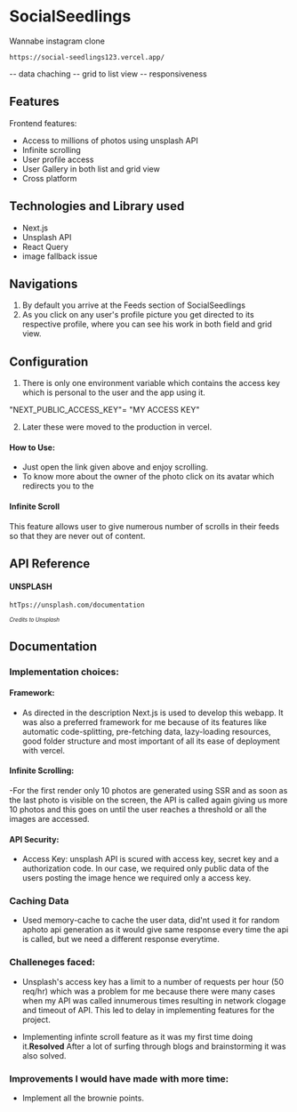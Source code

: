 
# SocialSeedlings
Wannabe instagram clone

```href
https://social-seedlings123.vercel.app/
```


-- data chaching 
-- grid to list view 
-- responsiveness



## Features

Frontend features:
- Access to millions of photos using unsplash API
- Infinite scrolling
- User profile access
- User Gallery in both list and grid view
- Cross platform

## Technologies and Library used
- Next.js
- Unsplash API
- React Query
- image fallback issue


## Navigations
1. By default you arrive at the Feeds section of SocialSeedlings 
2. As you click on any user's profile picture you get directed to its respective profile, where you can see his work in  both field and grid view.




## Configuration

1. There is only one environment variable which contains the access key which is personal to the user and the app using it.

 "NEXT_PUBLIC_ACCESS_KEY"= "MY ACCESS KEY"

2. Later these were moved to the production in vercel.

#### How to Use:

- Just open the link given above and enjoy scrolling.
- To know more about the owner of the photo click on its avatar which redirects you to the 

#### Infinite Scroll

 This feature allows user to give numerous number of scrolls in their feeds so that they are never out of content.   


## API Reference

#### UNSPLASH
```
htTps://unsplash.com/documentation
```

<sup><sub>*Credits to Unsplash*</sub></sup>


## Documentation


### Implementation choices:
#### Framework:

- As directed in the description Next.js is used to develop this webapp. It was also a preferred framework for me because of its features like  automatic code-splitting, pre-fetching data, lazy-loading resources, good folder structure and most important of all its ease of deployment with vercel.

#### Infinite Scrolling:

-For the first render only 10 photos are generated using SSR and as soon as the last photo is visible on the screen, the API is called again giving us more 10 photos and this goes on until the user reaches a threshold or all the images are accessed.    

#### API Security:

- Access Key: unsplash API is scured with access key, secret key and a authorization code. In our case, we required only public data of the users posting the image hence we required only a access key.

### Caching Data

- Used memory-cache to cache the user data, did'nt used it for random aphoto api generation as it would give same response every time the api is called, but we need a different response everytime.



### Challeneges faced:

- Unsplash's access key has a limit to a number of requests per hour (50 req/hr) which was a problem for me because there were many cases when my API was called innumerous times resulting in network clogage and timeout of API. This led to delay in implementing features for the project.

- Implementing infinte scroll feature as it was my first time doing it.**Resolved** After a lot of surfing through blogs and brainstorming it was also solved.


### Improvements I would have made with more time:
- Implement all the brownie points.
